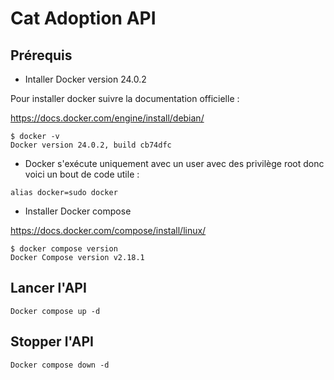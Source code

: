 
# Cat Adoption API 

## Prérequis

- Intaller Docker version 24.0.2

Pour installer docker suivre la documentation officielle :

https://docs.docker.com/engine/install/debian/

```
$ docker -v
Docker version 24.0.2, build cb74dfc
```

- Docker s'exécute uniquement avec un user avec des privilège root donc voici un bout de code utile :

```
alias docker=sudo docker
```

- Installer Docker compose

https://docs.docker.com/compose/install/linux/

```
$ docker compose version
Docker Compose version v2.18.1
```


## Lancer l'API 

```
Docker compose up -d 
```

## Stopper l'API

```
Docker compose down -d 
```